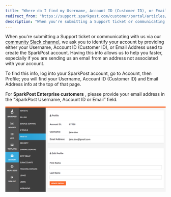 ```yaml
---
title: "Where do I find my Username, Account ID (Customer ID), or Email Address?"
redirect_from: "https://support.sparkpost.com/customer/portal/articles/2142595-where-do-i-find-my-username-account-id-customer-id-or-email-address-"
description: "When you're submitting a Support ticket or communicating with us via our community Slack channel we ask you to identify your account by providing either your Username Account ID Customer ID or Email Address used to create the Spark Post account Having this info allows us to help you faster..."
---
```


When you're submitting a Support ticket or communicating with us via our [community Slack channel](http://slack.sparkpost.com), we ask you to identify your account by providing either your Username, Account ID (Customer ID), or Email Address used to create the SparkPost account. Having this info allows us to help you faster, especially if you are sending us an email from an address not associated with your account. 

To find this info, log into your SparkPost account, go to Account, then Profile; you will find your Username, Account ID (Customer ID) and Email Address info at the top of that page. 

For **SparkPost Enterprise customers**                     , please provide your email address in the "SparkPost Username, Account ID or Email” field.

![](media/where-do-i-find-my-username-account-id-customer-id-or-email-address/account_profile_original.png)